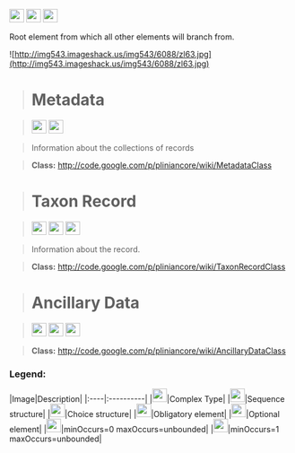 <img src='http://img52.imageshack.us/img52/2777/elementkw.jpg' width='26' height='24' /> <img src='http://imageshack.us/a/img16/5397/multipleg.jpg' width='26' height='24' /> <img src='http://img6.imageshack.us/img6/1315/sequencej.jpg' width='26' height='24' />

Root element from which all other elements will branch from.

![http://img543.imageshack.us/img543/6088/zl63.jpg](http://img543.imageshack.us/img543/6088/zl63.jpg)



> # Metadata #

> <img src='http://imageshack.us/a/img16/5397/multipleg.jpg' width='26' height='24' /> <img src='http://img6.imageshack.us/img6/1315/sequencej.jpg' width='26' height='24' />

> Information about the collections of records

> <b>Class:</b> http://code.google.com/p/pliniancore/wiki/MetadataClass

> # Taxon Record #

> <img src='http://img198.imageshack.us/img198/6134/unoinfinito.jpg' width='26' height='24' /> <img src='http://imageshack.us/a/img16/5397/multipleg.jpg' width='26' height='24' />  <img src='http://img6.imageshack.us/img6/1315/sequencej.jpg' width='26' height='24' />

> Information about the record.

> <b>Class:</b> http://code.google.com/p/pliniancore/wiki/TaxonRecordClass


> # Ancillary Data #

> <img src='http://img19.imageshack.us/img19/4356/infinitol.jpg' width='26' height='24' /> <img src='http://imageshack.us/a/img16/5397/multipleg.jpg' width='26' height='24' />  <img src='http://img6.imageshack.us/img6/1315/sequencej.jpg' width='26' height='24' />


> <b>Class:</b> http://code.google.com/p/pliniancore/wiki/AncillaryDataClass


<h3><b>Legend:</b></h3>
|Image|Description|
|:----|:----------|
|<img src='http://imageshack.us/a/img16/5397/multipleg.jpg' width='26' height='24' />|Complex Type|
|<img src='http://img6.imageshack.us/img6/1315/sequencej.jpg' width='26' height='24' />|Sequence structure|
|<img src='http://img266.imageshack.us/img266/2791/choice.jpg' width='26' height='24' />|Choice structure|
|<img src='http://img52.imageshack.us/img52/2777/elementkw.jpg' width='26' height='24' />|Obligatory element|
|<img src='http://img585.imageshack.us/img585/4808/optional.jpg' width='26' height='24' />|Optional element|
|<img src='http://img19.imageshack.us/img19/4356/infinitol.jpg' width='26' height='24' />|minOccurs=0 maxOccurs=unbounded|
|<img src='http://img198.imageshack.us/img198/6134/unoinfinito.jpg' width='26' height='24' />|minOccurs=1 maxOccurs=unbounded|